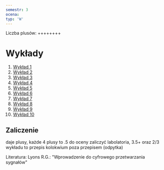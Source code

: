 ```yaml
---
semestr: 3
ocena: 
typ: 'W'
---
```

Liczba plusów: ++++++++
# Wykłady
1. [Wykład 1](/Notatki/Semestr%203/Podstawy%20przetwarzania%20sygnałów/Wykłady/Wykład%201/Wykład%201.md)
2. [Wykład 2](/Notatki/Semestr%203/Podstawy%20przetwarzania%20sygnałów/Wykłady/Wykład%202/Wykład%202.md)
3. [Wykład 3](/Notatki/Semestr%203/Podstawy%20przetwarzania%20sygnałów/Wykłady/Wykład%203/Wykład%203.md)
4. [Wykład 4](/Notatki/Semestr%203/Podstawy%20przetwarzania%20sygnałów/Wykłady/Wykład%204/Wykład%204.md)
5. [Wykład 5](/Notatki/Semestr%203/Podstawy%20przetwarzania%20sygnałów/Wykłady/Wykład%205/Wykład%205.md)
6. [Wykład 6](/Notatki/Semestr%203/Podstawy%20przetwarzania%20sygnałów/Wykłady/Wykład%206/Wykład%206.md)
7. [Wykład 7](/Notatki/Semestr%203/Podstawy%20przetwarzania%20sygnałów/Wykłady/Wykład%207/Wykład%207.md)
8. [Wykład 8](/Notatki/Semestr%203/Podstawy%20przetwarzania%20sygnałów/Wykłady/Wykład%208/Wykład%208.md)
9. [Wykład 9](/Notatki/Semestr%203/Podstawy%20przetwarzania%20sygnałów/Wykłady/Wykład%209/Wykład%209.md)
10. [Wykład 10](Notatki/Semestr%203/Podstawy%20przetwarzania%20sygnałów/Wykłady/Wykład%2010/Wykład%2010.md)
## Zaliczenie
daje plusy, każde 4 plusy to .5 do oceny
zaliczyć labolatoria, 3.5+ oraz 2/3 wykładu to przepis
kolokwium poza przepisem (odpytka)


Literatura:
Lyons R.G.: "Wprowadzenie do cyfrowego przetwarzania sygnałów"